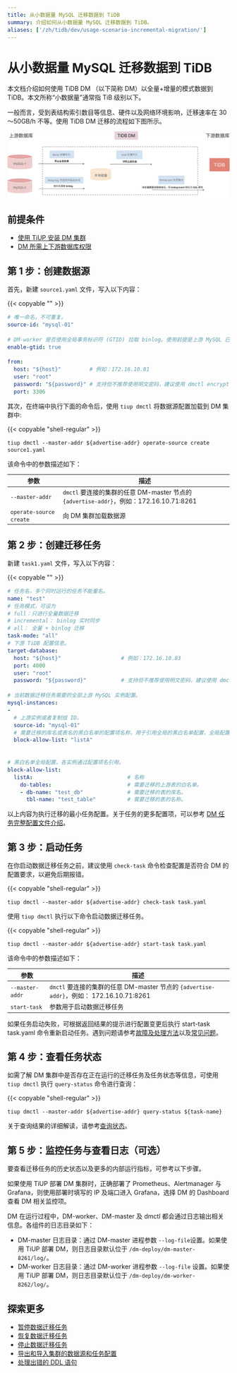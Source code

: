 ```yaml
---
title: 从小数据量 MySQL 迁移数据到 TiDB
summary: 介绍如何从小数据量 MySQL 迁移数据到 TiDB。
aliases: ['/zh/tidb/dev/usage-scenario-incremental-migration/']
---
```


# 从小数据量 MySQL 迁移数据到 TiDB

本文档介绍如何使用 TiDB DM （以下简称 DM）以全量+增量的模式数据到 TiDB。本文所称“小数据量”通常指 TiB 级别以下。

一般而言，受到表结构索引数目等信息、硬件以及网络环境影响，迁移速率在 30～50GB/h 不等。使用 TiDB DM 迁移的流程如下图所示。

![dm](/media/dm/migrate-with-dm.png)

## 前提条件

- [使用 TiUP 安装 DM 集群](/dm/deploy-a-dm-cluster-using-tiup.md)
- [DM 所需上下游数据库权限](/dm/dm-worker-intro.md)

## 第 1 步：创建数据源

首先，新建 `source1.yaml` 文件，写入以下内容：

{{< copyable "" >}}

```yaml
# 唯一命名，不可重复。
source-id: "mysql-01"

# DM-worker 是否使用全局事务标识符 (GTID) 拉取 binlog。使用前提是上游 MySQL 已开启 GTID 模式。若上游存在主从自动切换，则必须使用 GTID 模式。
enable-gtid: true

from:
  host: "${host}"         # 例如：172.16.10.81
  user: "root"
  password: "${password}" # 支持但不推荐使用明文密码，建议使用 dmctl encrypt 对明文密码进行加密后使用
  port: 3306
```

其次，在终端中执行下面的命令后，使用 `tiup dmctl` 将数据源配置加载到 DM 集群中:

{{< copyable "shell-regular" >}}

```shell
tiup dmctl --master-addr ${advertise-addr} operate-source create source1.yaml
```

该命令中的参数描述如下：

|参数           |描述|
|-              |-|
|`--master-addr`  |`dmctl` 要连接的集群的任意 DM-master 节点的 `{advertise-addr}`，例如：172.16.10.71:8261|
|`operate-source create` |向 DM 集群加载数据源|

## 第 2 步：创建迁移任务

新建 `task1.yaml` 文件，写入以下内容：

{{< copyable "" >}}

```yaml
# 任务名，多个同时运行的任务不能重名。
name: "test"
# 任务模式，可设为
# full：只进行全量数据迁移
# incremental： binlog 实时同步
# all： 全量 + binlog 迁移
task-mode: "all"
# 下游 TiDB 配置信息。
target-database:
  host: "${host}"                   # 例如：172.16.10.83
  port: 4000
  user: "root"
  password: "${password}"           # 支持但不推荐使用明文密码，建议使用 dmctl encrypt 对明文密码进行加密后使用

# 当前数据迁移任务需要的全部上游 MySQL 实例配置。
mysql-instances:
-
  # 上游实例或者复制组 ID。
  source-id: "mysql-01"
  # 需要迁移的库名或表名的黑白名单的配置项名称，用于引用全局的黑白名单配置，全局配置见下面的 `block-allow-list` 的配置。
  block-allow-list: "listA"


# 黑白名单全局配置，各实例通过配置项名引用。
block-allow-list:
  listA:                              # 名称
    do-tables:                        # 需要迁移的上游表的白名单。
    - db-name: "test_db"              # 需要迁移的表的库名。
      tbl-name: "test_table"          # 需要迁移的表的名称。

```

以上内容为执行迁移的最小任务配置。关于任务的更多配置项，可以参考 [DM 任务完整配置文件介绍](/dm/task-configuration-file-full.md)。

## 第 3 步：启动任务

在你启动数据迁移任务之前，建议使用 `check-task` 命令检查配置是否符合 DM 的配置要求，以避免后期报错。

{{< copyable "shell-regular" >}}

```shell
tiup dmctl --master-addr ${advertise-addr} check-task task.yaml
```

使用 `tiup dmctl` 执行以下命令启动数据迁移任务。

{{< copyable "shell-regular" >}}

```shell
tiup dmctl --master-addr ${advertise-addr} start-task task.yaml
```

该命令中的参数描述如下：

|参数|描述|
|-|-|
|`--master-addr`|`dmctl` 要连接的集群的任意 DM-master 节点的 `{advertise-addr}`，例如： 172.16.10.71:8261|
|`start-task`|参数用于启动数据迁移任务|

如果任务启动失败，可根据返回结果的提示进行配置变更后执行 start-task task.yaml 命令重新启动任务。遇到问题请参考[故障及处理方法](/dm/dm-error-handling.md)以及[常见问题](/dm/dm-faq.md)。

## 第 4 步：查看任务状态

如需了解 DM 集群中是否存在正在运行的迁移任务及任务状态等信息，可使用 `tiup dmctl` 执行 `query-status` 命令进行查询：

{{< copyable "shell-regular" >}}

```shell
tiup dmctl --master-addr ${advertise-addr} query-status ${task-name}
```

关于查询结果的详细解读，请参考[查询状态](/dm/dm-query-status.md)。

## 第 5 步：监控任务与查看日志（可选）

要查看迁移任务的历史状态以及更多的内部运行指标，可参考以下步骤。

如果使用 TiUP 部署 DM 集群时，正确部署了 Prometheus、Alertmanager 与 Grafana，则使用部署时填写的 IP 及端口进入 Grafana，选择 DM 的 Dashboard 查看 DM 相关监控项。

DM 在运行过程中，DM-worker、DM-master 及 dmctl 都会通过日志输出相关信息。各组件的日志目录如下：

- DM-master 日志目录：通过 DM-master 进程参数 `--log-file`设置。如果使用 TiUP 部署 DM，则日志目录默认位于 `/dm-deploy/dm-master-8261/log/`。
- DM-worker 日志目录：通过 DM-worker 进程参数 `--log-file` 设置。如果使用 TiUP 部署 DM，则日志目录默认位于 `/dm-deploy/dm-worker-8262/log/`。

## 探索更多

- [暂停数据迁移任务](/dm/dm-pause-task.md)
- [恢复数据迁移任务](/dm/dm-resume-task.md)
- [停止数据迁移任务](/dm/dm-stop-task.md)
- [导出和导入集群的数据源和任务配置](/dm/dm-export-import-config.md)
- [处理出错的 DDL 语句](/dm/handle-failed-ddl-statements.md)
